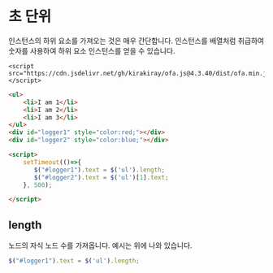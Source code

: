 # 초 단위

인스턴스의 하위 요소를 가져오는 것은 매우 간단합니다. 인스턴스를 배열처럼 취급하여 숫자를 사용하여 하위 요소 인스턴스를 얻을 수 있습니다.

<html-viewer>

```
<script src="https://cdn.jsdelivr.net/gh/kirakiray/ofa.js@4.3.40/dist/ofa.min.js"></script>
```

```html
<ul>
    <li>I am 1</li>
    <li>I am 2</li>
    <li>I am 3</li>
</ul>
<div id="logger1" style="color:red;"></div>
<div id="logger2" style="color:blue;"></div>

<script>
    setTimeout(()=>{
       $("#logger1").text = $('ul').length;
       $("#logger2").text = $('ul')[1].text;
    }, 500);

</script>
```

</html-viewer>

## length

노드의 자식 노드 수를 가져옵니다. 예시는 위에 나와 있습니다.

```javascript
$("#logger1").text = $('ul').length;
```